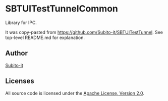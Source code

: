 # SBTUITestTunnelCommon

Library for IPC.

It was copy-pasted from <https://github.com/Subito-it/SBTUITestTunnel>. See top-level README.md for explanation.

## Author

[Subito-it](https://github.com/Subito-it)

## Licenses

All source code is licensed under the [Apache License, Version 2.0](LICENSE).
